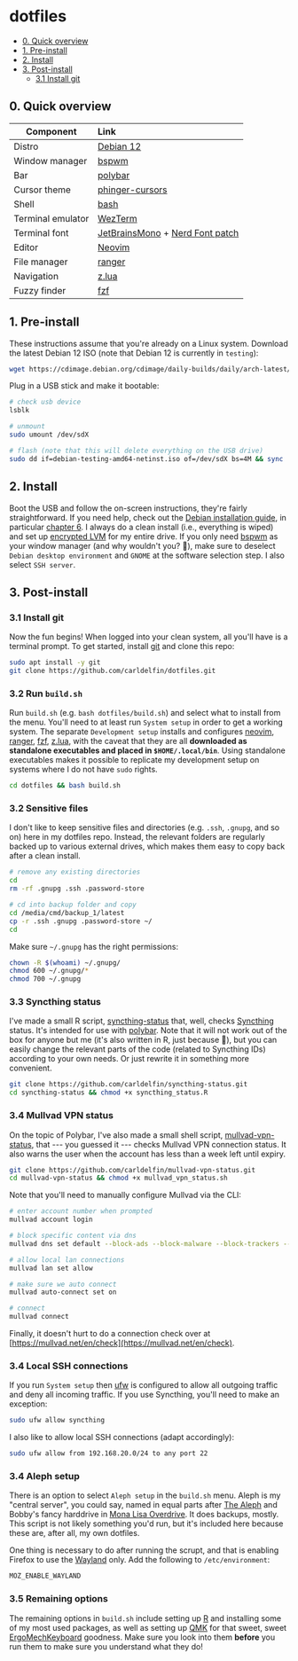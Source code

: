 dotfiles
========

- [0. Quick overview](#0-quick-overview)
- [1. Pre-install](#1-pre-install)
- [2. Install](#2-install)
- [3. Post-install](#3-post-install)
    - [3.1 Install git](#31-install-git)

## 0. Quick overview

| Component           | Link                                            |
| --------------------| :-----------------------------------------------|
| Distro              | [Debian 12](https://wiki.debian.org/DebianBookworm)|
| Window manager      | [bspwm](https://github.com/baskerville/bspwm)|
| Bar                 | [polybar](https://github.com/polybar/polybar)|
| Cursor theme        | [phinger-cursors](https://github.com/phisch/phinger-cursors)|
| Shell               | [bash](https://www.gnu.org/software/bash/)|
| Terminal emulator   | [WezTerm](https://wezfurlong.org/wezterm/)|
| Terminal font       | [JetBrainsMono](https://github.com/JetBrains/JetBrainsMono) + [Nerd Font patch](https://www.nerdfonts.com/font-downloads)|
| Editor              | [Neovim](https://neovim.io/)|
| File manager        | [ranger](https://github.com/ranger/ranger)|
| Navigation          | [z.lua](https://github.com/skywind3000/z.lua)|
| Fuzzy finder        | [fzf](https://github.com/junegunn/fzf)|

## 1. Pre-install

These instructions assume that you're already on a Linux system. Download the latest Debian 12 ISO (note that Debian 12 is currently in `testing`):

```bash
wget https://cdimage.debian.org/cdimage/daily-builds/daily/arch-latest/amd64/iso-cd/debian-testing-amd64-netinst.iso
```

Plug in a USB stick and make it bootable:

```bash
# check usb device
lsblk

# unmount
sudo umount /dev/sdX

# flash (note that this will delete everything on the USB drive)
sudo dd if=debian-testing-amd64-netinst.iso of=/dev/sdX bs=4M && sync
```

## 2. Install

Boot the USB and follow the on-screen instructions, they're fairly straightforward. If you need help, check out the [Debian installation guide](https://www.debian.org/releases/stable/amd64/), in particular [chapter 6](https://www.debian.org/releases/stable/amd64/ch06.en.html). I always do a clean install (i.e., everything is wiped) and set up [encrypted LVM](https://wiki.debian.org/LVM#Encrypted_LVM) for my entire drive. If you only need [bspwm](https://github.com/baskerville/bspwm) as your window manager (and why wouldn't you? :shrug:), make sure to deselect `Debian desktop environment` and `GNOME` at the software selection step. I also select `SSH server`.

## 3. Post-install

### 3.1 Install git

Now the fun begins! When logged into your clean system, all you'll have is a terminal prompt. To get started, install [git](https://git-scm.com/) and clone this repo:

```bash
sudo apt install -y git
git clone https://github.com/carldelfin/dotfiles.git
```
### 3.2 Run `build.sh`

Run `build.sh` (e.g. `bash dotfiles/build.sh`) and select what to install from the menu. You'll need to at least run `System setup` in order to get a working system. The separate `Development setup` installs and configures [neovim](https://neovim.io/), [ranger](https://github.com/ranger/ranger), [fzf](https://github.com/junegunn/fzf), [z.lua](https://github.com/skywind3000/z.lua), with the caveat that they are all **downloaded as standalone executables and placed in `$HOME/.local/bin`**. Using standalone executables makes it possible to replicate my development setup on systems where I do not have `sudo` rights.

```bash
cd dotfiles && bash build.sh
```
### 3.2 Sensitive files

I don't like to keep sensitive files and directories (e.g. `.ssh`, `.gnupg`, and so on) here in my dotfiles repo. Instead, the relevant folders are regularly backed up to various external drives, which makes them easy to copy back after a clean install. 

```bash
# remove any existing directories
cd
rm -rf .gnupg .ssh .password-store 

# cd into backup folder and copy
cd /media/cmd/backup_1/latest
cp -r .ssh .gnupg .password-store ~/
cd
```

Make sure `~/.gnupg` has the right permissions:

```bash
chown -R $(whoami) ~/.gnupg/
chmod 600 ~/.gnupg/*
chmod 700 ~/.gnupg
```

### 3.3 Syncthing status

I've made a small R script, [syncthing-status](https://github.com/carldelfin/syncthing-status) that, well, checks [Syncthing](https://syncthing.net/) status. It's intended for use with [polybar](https://github.com/polybar/polybar). Note that it will not work out of the box for anyone but me (it's also written in R, just because :shrug:), but you can easily change the relevant parts of the code (related to Syncthing IDs) according to your own needs. Or just rewrite it in something more convenient.

```bash
git clone https://github.com/carldelfin/syncthing-status.git
cd syncthing-status && chmod +x syncthing_status.R
```

### 3.4 Mullvad VPN status

On the topic of Polybar, I've also made a small shell script, [mullvad-vpn-status](https://github.com/carldelfin/mullvad-vpn-status), that --- you guessed it --- checks Mullvad VPN connection status. It also warns the user when the account has less than a week left until expiry.

```bash
git clone https://github.com/carldelfin/mullvad-vpn-status.git
cd mullvad-vpn-status && chmod +x mullvad_vpn_status.sh
```

Note that you'll need to manually configure Mullvad via the CLI:

```bash
# enter account number when prompted
mullvad account login

# block specific content via dns
mullvad dns set default --block-ads --block-malware --block-trackers --block-gambling --block-adult-content

# allow local lan connections
mullvad lan set allow

# make sure we auto connect
mullvad auto-connect set on

# connect
mullvad connect
```

Finally, it doesn't hurt to do a connection check over at [https://mullvad.net/en/check](https://mullvad.net/en/check).

### 3.4 Local SSH connections

If you run `System setup` then [ufw](https://launchpad.net/ufw) is configured to allow all outgoing traffic and deny all incoming traffic. If you use Syncthing, you'll need to make an exception:

```bash
sudo ufw allow syncthing
```

I also like to allow local SSH connections (adapt accordingly):

```bash
sudo ufw allow from 192.168.20.0/24 to any port 22
```

### 3.4 Aleph setup

There is an option to select `Aleph setup` in the `build.sh` menu. Aleph is my "central server", you could say, named in equal parts after [The Aleph](https://en.wikipedia.org/wiki/The_Aleph_(short_story)) and Bobby's fancy harddrive in [Mona Lisa Overdrive](https://en.wikipedia.org/wiki/Mona_Lisa_Overdrive). It does backups, mostly. This script is not likely something you'd run, but it's included here because these are, after all, my own dotfiles.

One thing is necessary to do after running the scrupt, and that is enabling Firefox to use the [Wayland](https://wayland.freedesktop.org/) only. Add the following to `/etc/environment`:

```bash
MOZ_ENABLE_WAYLAND
```

### 3.5 Remaining options

The remaining options in `build.sh` include setting up [R](https://www.r-project.org/) and installing some of my most used packages, as well as setting up [QMK](https://qmk.fm/) for that sweet, sweet [ErgoMechKeyboard](https://www.reddit.com/r/ErgoMechKeyboards/) goodness. Make sure you look into them **before** you run them to make sure you understand what they do!
